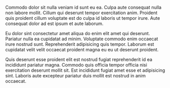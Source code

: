 Commodo dolor sit nulla veniam id sunt eu ea. Culpa aute consequat nulla non labore mollit. Cillum qui deserunt tempor exercitation anim. Proident quis proident cillum voluptate est do culpa id laboris ut tempor irure. Aute consequat dolor ad est ipsum et aute laborum.

Eu dolor sint consectetur amet aliqua do enim elit amet qui deserunt. Pariatur nulla ea cupidatat ad minim. Voluptate commodo enim occaecat irure nostrud sunt. Reprehenderit adipisicing quis tempor. Laborum est cupidatat velit velit occaecat proident magna eu eu ut deserunt proident.

Quis deserunt esse proident elit est nostrud fugiat reprehenderit id ea incididunt pariatur magna. Commodo quis officia tempor officia nisi exercitation deserunt mollit sit. Est incididunt fugiat amet esse et adipisicing sint. Laboris aute excepteur pariatur duis mollit est nostrud in anim occaecat.